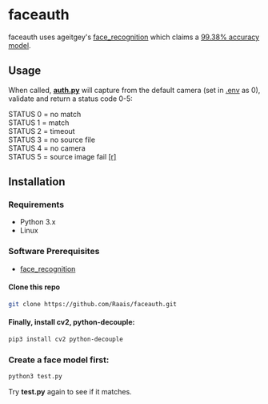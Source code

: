 # faceauth

faceauth uses ageitgey's [face_recognition](https://github.com/ageitgey/face_recognition) which claims a [99.38% accuracy model](https://github.com/ageitgey/face_recognition#face-recognition).

## Usage

When called, **[auth.py](https://github.com/Raais/faceauth/blob/main/auth.py)** will capture from the default camera (set in [.env](https://github.com/Raais/faceauth/blob/main/.env) as 0), validate and return a status code 0-5:

STATUS 0 = no match  
STATUS 1 = match  
STATUS 2 = timeout  
STATUS 3 = no source file  
STATUS 4 = no camera  
STATUS 5 = source image fail [[r]](https://github.com/Raais/faceauth/blob/e46dd0458639ffc02bcc85b82ac0f038bc8384d0/auth.py#L26)

## Installation

### Requirements

  * Python 3.x
  * Linux
  
### Software Prerequisites

  * [face_recognition](https://github.com/ageitgey/face_recognition)
  
#### Clone this repo

```bash
git clone https://github.com/Raais/faceauth.git
```
  
#### Finally, install cv2, python-decouple:

```bash
pip3 install cv2 python-decouple
```

### Create a face model first:

```bash
python3 test.py
```

Try **test.py** again to see if it matches.
